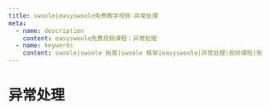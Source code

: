 ```yaml
---
title: swoole|easyswoole免费教学视频-异常处理
meta:
  - name: description
    content: easyswoole免费视频课程：异常处理
  - name: keywords
    content: swoole|swoole 拓展|swoole 框架|easyswoole|异常处理|视频课程|免费教程
---
```

# 异常处理
<script type="text/javascript" src="/Js/Ckplayer/ckplayer.js"></script>
<div class="video" style="width: 50rem;height: 30rem;"></div>
<script type="text/javascript">
    var videoObject = {
    		container: '.video',
    		variable: 'player',
    		video:'http://video-oss.easyswoole.com/%E5%85%A5%E9%97%A8%E6%95%99%E7%A8%8B1/HTTP%E5%BC%82%E5%B8%B8%E5%A4%84%E7%90%86.mp4'
    	};
    var player=new ckplayer(videoObject);
</script>

